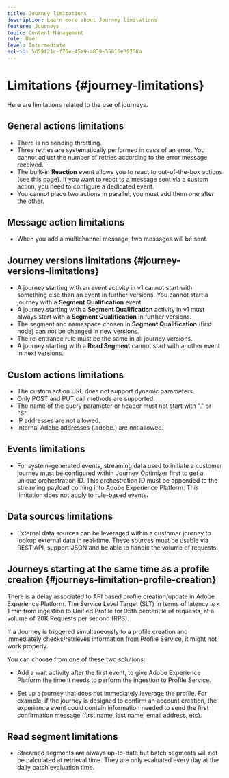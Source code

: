 ```yaml
---
title: Journey limitations
description: Learn more about Journey limitations
feature: Journeys
topic: Content Management
role: User
level: Intermediate
exl-id: 5d59f21c-f76e-45a9-a839-55816e39758a
---
```

# Limitations {#journey-limitations}

Here are limitations related to the use of journeys.

## General actions limitations

* There is no sending throttling. 
* Three retries are systematically performed in case of an error. You cannot adjust the number of retries according to the error message received. 
* The built-in **Reaction** event allows you to react to out-of-the-box actions (see this [page](../building-journeys/reaction-events.md)). If you want to react to a message sent via a custom action, you need to configure a dedicated event. 
* You cannot place two actions in parallel, you must add them one after the other.

## Message action limitations

* When you add a multichannel message, two messages will be sent.

## Journey versions limitations {#journey-versions-limitations}

* A journey starting with an event activity in v1 cannot start with something else than an event in further versions. You cannot start a journey with a **Segment Qualification** event. 
* A journey starting with a **Segment Qualification** activity in v1 must always start with a **Segment Qualification** in further versions. 
* The segment and namespace chosen in **Segment Qualification** (first node) can not be changed in new versions.
* The re-entrance rule must be the same in all journey versions.
* A journey starting with a **Read Segment** cannot start with another event in next versions.
 
## Custom actions limitations

* The custom action URL does not support dynamic parameters. 
* Only POST and PUT call methods are supported. 
* The name of the query parameter or header must not start with "." or "$". 
* IP addresses are not allowed. 
* Internal Adobe addresses (.adobe.) are not allowed.
 
## Events limitations

* For system-generated events, streaming data used to initiate a customer journey must be configured within Journey Optimizer first to get a unique orchestration ID. This orchestration ID must be appended to the streaming payload coming into Adobe Experience Platform. This limitation does not apply to rule-based events.
 
## Data sources limitations

* External data sources can be leveraged within a customer journey to lookup external data in real-time. These sources must be usable via REST API, support JSON and be able to handle the volume of requests.

## Journeys starting at the same time as a profile creation {#journeys-limitation-profile-creation}
 
There is a delay associated to API based profile creation/update in Adobe Experience Platform. The Service Level Target (SLT) in terms of latency is < 1 min from ingestion to Unified Profile for 95th percentile of requests, at a volume of 20K Requests per second (RPS).

If a Journey is triggered simultaneously to a profile creation and immediately checks/retrieves information from Profile Service, it might not work properly.

You can choose from one of these two solutions:

* Add a wait activity after the first event, to give Adobe Experience Platform the time it needs to perform the ingestion to Profile Service.

* Set up a journey that does not immediately leverage the profile. For example, if the journey is designed to confirm an account creation, the experience event could contain information needed to send the first confirmation message (first name, last name, email address, etc). 

## Read segment limitations

* Streamed segments are always up-to-date but batch segments will not be calculated at retrieval time. They are only evaluated every day at the daily batch evaluation time.
